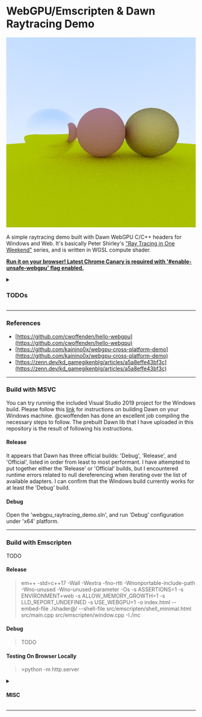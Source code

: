 # WebGPU/Emscripten & Dawn Raytracing Demo

![](512x512.png "")

A simple raytracing demo built with Dawn WebGPU C/C++ headers for Windows and Web. It's basically Peter Shirley's ["Ray Tracing in One Weekend"](https://raytracing.github.io/) series, and is written in WGSL compute shader.

[**Run it on your browser! Latest Chrome Canary is required with '#enable-unsafe-webgpu' flag enabled.**](https://yuneismyname.com/demos/raytracing/)

<details>
<summary><h3>TODOs</h3></summary>

The current method to obtain a device in an Emscripten build involves using the 'wgpuInstanceRequestAdapter' and 'wgpuAdapterRequestDevice' functions, which internally call JavaScript functions. For further details, please refer to this [link](https://github.com/kainino0x/webgpu-cross-platform-demo/blob/8e1a5883f2d29a3030e813c0ccfaddea4f6398b5/main.cpp#L51). It appears that these functions are asynchronous in nature, and therefore the remaining initialization steps (such as creating a swap chain and initializing pipelines) should be performed within the callback function.

Another way to obtain a device in an Emscripten build is by using the function 'emscripten_webgpu_get_device()'. However, it appears that manually setting 'Module["preinitializedWebGPUDevice"]' in either JavaScript or HTML is required before calling this function. Several existing projects, notably @cwoffenden's ["Hello, Triangle"](https://github.com/cwoffenden/hello-webgpu/blob/6ada98bea21ad7283fb3a88b91d94b28f87ea190/src/ems/glue.cpp#L35) and @ocornut's [Dear ImGui](https://github.com/ocornut/imgui/blob/e8206db829f7c5d9a07985a2e2a8de6769cac64d/examples/example_emscripten_wgpu/web/index.html#L66), have demonstrated this approach. For further information, please refer to @mewmew-tea's [article](https://zenn.dev/kd_gamegikenblg/articles/a5a8effe43bf3c#%E3%81%8A%E3%81%BE%E3%81%91%EF%BC%92%EF%BC%9Adevice%E5%8F%96%E5%BE%97%E3%81%AE%E3%82%A2%E3%83%97%E3%83%AD%E3%83%BC%E3%83%81).

The current implementation is a bit messy, as I added Emscripten build-specific code into the main function as a last resort to overcome asynchronous issues. However, I plan to clean up the codebase for modularity and refine the code further, particularly if I decide to continue following up on Peter Shirley's later volumes.

</details>

---

### References
- [https://github.com/cwoffenden/hello-webgpu](https://github.com/cwoffenden/hello-webgpu)
- [https://github.com/kainino0x/webgpu-cross-platform-demo](https://github.com/kainino0x/webgpu-cross-platform-demo)
- [https://zenn.dev/kd_gamegikenblg/articles/a5a8effe43bf3c](https://zenn.dev/kd_gamegikenblg/articles/a5a8effe43bf3c)

---

### Build with MSVC
You can try running the included Visual Studio 2019 project for the Windows build. Please follow this [link](https://github.com/cwoffenden/hello-webgpu/tree/6ada98bea21ad7283fb3a88b91d94b28f87ea190/lib#building-windows-dawn-and-optionally-angle) for instructions on building Dawn on your Windows machine. @cwoffenden has done an excellent job compiling the necessary steps to follow. The prebuilt Dawn lib that I have uploaded in this repository is the result of following his instructions.

#### Release
It appears that Dawn has three official builds: 'Debug', 'Release', and 'Official', listed in order from least to most performant. I have attempted to put together either the 'Release' or 'Official' builds, but I encountered runtime errors related to null dereferencing when iterating over the list of available adapters. I can confirm that the Windows build currently works for at least the 'Debug' build.

#### Debug
Open the 'webgpu_raytracing_demo.sln', and run 'Debug' configuration under 'x64' platform.

---

### Build with Emscripten
TODO

#### Release
> em++ -std=c++17 -Wall -Wextra -fno-rtti -Wnonportable-include-path -Wno-unused -Wno-unused-parameter -Os -s ASSERTIONS=1 -s ENVIRONMENT=web -s ALLOW_MEMORY_GROWTH=1 -s LLD_REPORT_UNDEFINED -s USE_WEBGPU=1 -o index.html --embed-file ./shader@/ --shell-file src/emscripten/shell_minimal.html src/main.cpp src/emscripten/window.cpp -I./inc

#### Debug
> TODO

#### Testing On Browser Locally
> \>python -m http.server

<details>
<summary><h4>MISC</h4></summary>

#### Compiler & Linker Flags

##### References
- [https://emscripten.org/docs/tools_reference/emcc.html](https://emscripten.org/docs/tools_reference/emcc.html)
- [https://gcc.gnu.org/onlinedocs/gcc/Warning-Options.html#Warning-Options](https://gcc.gnu.org/onlinedocs/gcc/Warning-Options.html#Warning-Options)
- [https://gcc.gnu.org/onlinedocs/gcc/C_002b_002b-Dialect-Options.html#C_002b_002b-Dialect-Options](https://gcc.gnu.org/onlinedocs/gcc/C_002b_002b-Dialect-Options.html#C_002b_002b-Dialect-Options)

"Most clang options will work, as will gcc options (...) To see the full list of Clang options supported on the version of Clang used by Emscripten, run clang --help."
e.g.) clang --help | findstr /c:"no-rtti"

- `-std=c++17`
TODO

- `-Wall`
TODO

- `-Wextra`
TODO

- `-fno-rtti`
"Disable generation of information about every class with virtual functions for use by the C++ run-time type identification features (dynamic_cast and typeid). If you don’t use those parts of the language, you can save some space by using this flag."

 - `-Os`
The compiler will use a variety of optimization techniques to reduce the size of the resulting binary file. This can include things like removing unnecessary code, inlining functions, and using smaller data types.

- `-s ASSERTIONS=1`
Emscripten will add assertions to the compiled code, which can help catch programming errors and bugs at runtime. However, assertions can also have some performance overhead, as they add extra instructions to the compiled code. Therefore, it is generally recommended to disable assertions in production builds to maximize performance.

- `-s ENVIRONMENT=web`
This particular flag specifies the target environment for the compiled code, setting it to "web". Emscripten will apply various optimizations to the compiled code that are specific to web environments, such as providing better integration with JavaScript and the DOM, using asynchronous I/O, and optimizing for smaller code size and faster load times.

- `-s ALLOW_MEMORY_GROWTH=1`
Emscripten will disable dynamic memory growth, which can be useful in cases where the amount of memory needed by the compiled code is known in advance. However, if the compiled code attempts to allocate more memory than was allocated at startup, it will fail and the program may crash.

- `-s LLD_REPORT_UNDEFINED`
LLD linker (a linker designed to be used with LLVM-based compilers) will report any undefined symbols encountered during the linking process. It can be useful for identifying missing dependencies or debugging linking issues.

- `-s USE_WEBGPU=1`
TODO

"Each of these specific warning options also has a negative form beginning ‘-Wno-’ to turn off warnings; (...)."

- `-Wnonportable-include-path` 
If the path is non-portable, meaning it is specific to a certain platform or environment, the Clang compiler may issue a warning indicating that the path is non-portable.

- `-Wunused-parameter`
"Warn whenever a function parameter is unused aside from its declaration. To suppress this warning use the unused attribute (see Variable Attributes)."

</details>

---
